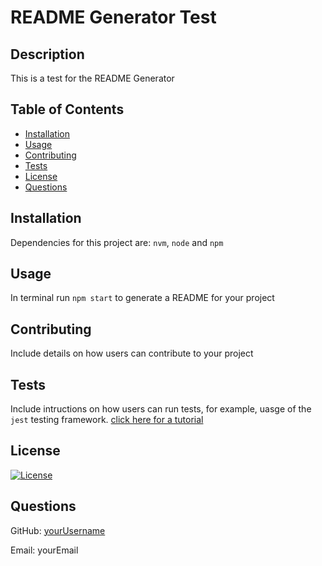 # README Generator Test
  
  ## Description
  This is a test for the README Generator

  ## Table of Contents
  - [Installation](#installation)
  - [Usage](#usage)
  - [Contributing](#contributing)
  - [Tests](#tests)
  - [License](#license)
  - [Questions](#questions)
  
  ## Installation
  Dependencies for this project are: `nvm`, `node` and `npm`
  
  ## Usage
  In terminal run `npm start` to generate a README for your project
  
  ## Contributing
  Include details on how users can contribute to your project
  
  ## Tests
  Include intructions on how users can run tests, for example, uasge of the `jest` testing framework. [click here for a tutorial](https://www.testim.io/blog/jest-testing-a-helpful-introductory-tutorial/)
  
  ## License
  [![License](https://img.shields.io/badge/License-MIT-blue.svg)](LICENSE)
  
  ## Questions
  GitHub: [yourUsername](https://github.com/yourUsername)
  
  Email: yourEmail

